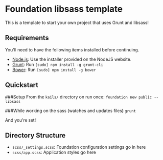 # Foundation libsass template

This is a template to start your own project that uses Grunt and libsass!

## Requirements

You'll need to have the following items installed before continuing.

  * [Node.js](http://nodejs.org): Use the installer provided on the NodeJS website.
  * [Grunt](http://gruntjs.com/): Run `[sudo] npm install -g grunt-cli`
  * [Bower](http://bower.io): Run `[sudo] npm install -g bower`

## Quickstart

###Setup
From the `kails/` directory on run once:
`foundation new public --libsass`

###While working on the sass (watches and updates files)
`grunt`

And you're set!

## Directory Structure

  * `scss/_settings.scss`: Foundation configuration settings go in here
  * `scss/app.scss`: Application styles go here
